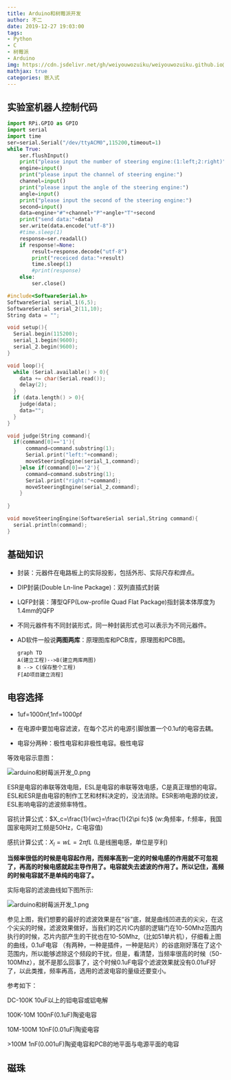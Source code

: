 ```yaml
---
title: Arduino和树莓派开发
author: 不二
date: 2019-12-27 19:03:00
tags: 
- Python
- C
- 树莓派
- Arduino
img: https://cdn.jsdelivr.net/gh/weiyouwozuiku/weiyouwozuiku.github.io@src/source/_posts/PageImg/嵌入式/arduino.jpg
mathjax: true
categories: 嵌入式
---
```


## 实验室机器人控制代码

```python
import RPi.GPIO as GPIO
import serial
import time
ser=serial.Serial("/dev/ttyACM0",115200,timeout=1)
while True:
    ser.flushInput()
    print("please input the number of steering engine:(1:left;2:right)")
    engine=input()
    print("please input the channel of steering engine:")
    channel=input()
    print("please input the angle of the steering engine:")
    angle=input()
    print("please input the second of the steering engine:")
    second=input()
    data=engine+"#"+channel+"P"+angle+"T"+second
    print("send data:"+data)
    ser.write(data.encode("utf-8"))
    #time.sleep(1)
    response=ser.readall()
    if response!=None:
        result=response.decode("utf-8")
        print("receiced data:"+result)
        time.sleep(1)
        #print(response)
    else:
        ser.close()

```

```c
#include<SoftwareSerial.h>
SoftwareSerial serial_1(6,5);
SoftwareSerial serial_2(11,10);
String data = "";

void setup(){
  Serial.begin(115200);
  serial_1.begin(9600);
  serial_2.begin(9600);
}

void loop(){
  while (Serial.available() > 0){
    data += char(Serial.read());
    delay(2);
  }
  if (data.length() > 0){
    judge(data);
    data="";
  }
}

void judge(String command){
  if(command[0]=='1'){
      command=command.substring(1);
      Serial.print("left:"+command);
      moveSteeringEngine(serial_1,command);
    }else if(command[0]=='2'){
      command=command.substring(1);
      Serial.print("right:"+command);
      moveSteeringEngine(serial_2,command);
    }
    
}

void moveSteeringEngine(SoftwareSerial serial,String command){
  serial.println(command);
}

```

## 基础知识

- 封装：元器件在电路板上的实际投影，包括外形、实际尺存和焊点。

- DIP封装(Double Ln-line Package)：双列直插式封装

- LQFP封装：薄型QFP(Low-profile Quad Flat Package)指封装本体厚度为1.4mm的QFP

- 不同元器件有不同封装形式，同一种封装形式也可以表示为不同元器件。

- AD软件一般说**两图两库**：原理图库和PCB库，原理图和PCB图。

    ```mermaid
    graph TD
    A(建立工程)-->B(建立两库两图)
    B --> C(保存整个工程)
    F[AD项目建立流程]
    ```

## 电容选择

- 1uf=1000nf,1nf=1000pf

- 在电源中要加电容滤波，在每个芯片的电源引脚放置一个0.1uf的电容去耦。

- 电容分两种：极性电容和非极性电容。极性电容

等效电容示意图：

![arduino和树莓派开发_0.png](https://cdn.jsdelivr.net/gh/weiyouwozuiku/weiyouwozuiku.github.io@src/source/_posts/嵌入式/arduino和树莓派开发/arduino和树莓派开发_0.png)

ESR是电容的串联等效电阻，ESL是电容的串联等效电感，C是真正理想的电容。ESL和ESR是由电容的制作工艺和材料决定的，没法消除。ESR影响电源的纹波，ESL影响电容的滤波频率特性。

容抗计算公式：$X_c=\frac{1}{wc}=\frac{1}{2\pi fc}$  (w:角频率，f:频率，我国国家电网对工频是50Hz，C:电容值)

感抗计算公式：$X_l=wL=2\pi fL$  (L是线圈电感，单位是亨利)

**当频率很低的时候是电容起作用，而频率高到一定的时候电感的作用就不可忽视了，再高的时候电感就起主导作用了。电容就失去滤波的作用了。所以记住，高频的时候电容就不是单纯的电容了。**

实际电容的滤波曲线如下图所示:

![arduino和树莓派开发_1.png](https://cdn.jsdelivr.net/gh/weiyouwozuiku/weiyouwozuiku.github.io@src/source/_posts/嵌入式/arduino和树莓派开发/arduino和树莓派开发_1.png)

参见上图，我们想要的最好的滤波效果是在“谷”底，就是曲线凹进去的尖尖，在这个尖尖的时候，滤波效果做好，当我们的芯片IC内部的逻辑门在10-50Mhz范围内执行的时候，芯片内部产生的干扰也在10-50Mhz,（比如51单片机），仔细看上图的曲线，0.1uF电容 （有两种，一种是插件，一种是贴片）的谷底刚好落在了这个范围内，所以能够滤除这个频段的干扰，但是，看清楚，当频率很高的时候（50-100Mhz），就不是那么回事了，这个时候0.1uF电容个滤波效果就没有0.01uF好了，以此类推，频率再高，选用的滤波电容的量级还要变小。

参考如下：

DC-100K 10uF以上的钽电容或铝电解

100K-10M 100nF(0.1uF)陶瓷电容

10M-100M 10nF(0.01uF)陶瓷电容

\>100M 1nF(0.001uF)陶瓷电容和PCB的地平面与电源平面的电容

## 磁珠

